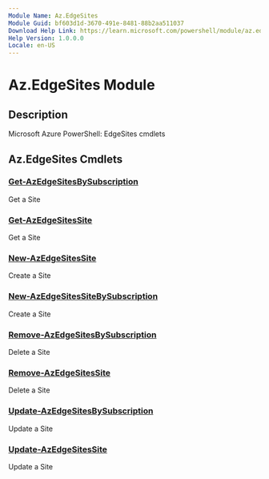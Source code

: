 ```yaml
---
Module Name: Az.EdgeSites
Module Guid: bf603d1d-3670-491e-8481-88b2aa511037
Download Help Link: https://learn.microsoft.com/powershell/module/az.edgesites
Help Version: 1.0.0.0
Locale: en-US
---
```


# Az.EdgeSites Module
## Description
Microsoft Azure PowerShell: EdgeSites cmdlets

## Az.EdgeSites Cmdlets
### [Get-AzEdgeSitesBySubscription](Get-AzEdgeSitesBySubscription.md)
Get a Site

### [Get-AzEdgeSitesSite](Get-AzEdgeSitesSite.md)
Get a Site

### [New-AzEdgeSitesSite](New-AzEdgeSitesSite.md)
Create a Site

### [New-AzEdgeSitesSiteBySubscription](New-AzEdgeSitesSiteBySubscription.md)
Create a Site

### [Remove-AzEdgeSitesBySubscription](Remove-AzEdgeSitesBySubscription.md)
Delete a Site

### [Remove-AzEdgeSitesSite](Remove-AzEdgeSitesSite.md)
Delete a Site

### [Update-AzEdgeSitesBySubscription](Update-AzEdgeSitesBySubscription.md)
Update a Site

### [Update-AzEdgeSitesSite](Update-AzEdgeSitesSite.md)
Update a Site

